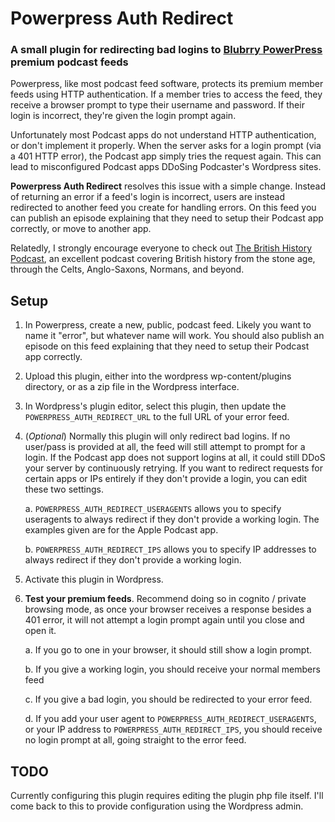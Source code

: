 # Powerpress Auth Redirect
### A small plugin for redirecting bad logins to [Blubrry PowerPress](http://wordpress.org/plugins/powerpress/ "Blubrry PowerPress") premium podcast feeds

Powerpress, like most podcast feed software, protects its premium member feeds using HTTP authentication. If a member tries to access the feed, they receive a browser prompt to type their username and password. If their login is incorrect, they're given the login prompt again.

Unfortunately most Podcast apps do not understand HTTP authentication, or don't implement it properly. When the server asks for a login prompt (via a 401 HTTP error), the Podcast app simply tries the request again. This can lead to misconfigured Podcast apps DDoSing Podcaster's Wordpress sites.

**Powerpress Auth Redirect** resolves this issue with a simple change. Instead of returning an error if a feed's login is incorrect, users are instead redirected to another feed you create for handling errors. On this feed you can publish an episode explaining that they need to setup their Podcast app correctly, or move to another app.

Relatedly, I strongly encourage everyone to check out [The British History Podcast](https://www.thebritishhistorypodcast.com/ "The British History Podcast"), an excellent podcast covering British history from the stone age, through the Celts, Anglo-Saxons, Normans, and beyond.

## Setup

1. In Powerpress, create a new, public, podcast feed. Likely you want to name it "error", but whatever name will work. You should also publish an episode on this feed explaining that they need to setup their Podcast app correctly.

1. Upload this plugin, either into the wordpress wp-content/plugins directory, or as a zip file in the Wordpress interface.

1. In Wordpress's plugin editor, select this plugin, then update the `POWERPRESS_AUTH_REDIRECT_URL` to the full URL of your error feed.

1. (*Optional*) Normally this plugin will only redirect bad logins. If no user/pass is provided at all, the feed will still attempt to prompt for a login. If the Podcast app does not support logins at all, it could still DDoS your server by continuously retrying. If you want to redirect requests for certain apps or IPs entirely if they don't provide a login, you can edit these two settings.

    a.  `POWERPRESS_AUTH_REDIRECT_USERAGENTS` allows you to specify useragents to always redirect if they don't provide a working login. The examples given are for the Apple Podcast app.
	
    b. `POWERPRESS_AUTH_REDIRECT_IPS` allows you to specify IP addresses to always redirect if they don't provide a working login.
  
1. Activate this plugin in Wordpress. 

1. **Test your premium feeds**. Recommend doing so in cognito / private browsing mode, as once your browser receives a response besides a 401 error, it will not attempt a login prompt again until you close and open it.

    a. If you go to one in your browser, it should still show a login prompt.

    b. If you give a working login, you should receive your normal members feed

    c. If you give a bad login, you should be redirected to your error feed.
    
    d. If you add your user agent to `POWERPRESS_AUTH_REDIRECT_USERAGENTS`, or your IP address to `POWERPRESS_AUTH_REDIRECT_IPS`, you should receive no login prompt at all, going straight to the error feed.
  
  
## TODO

Currently configuring this plugin requires editing the plugin php file itself. I'll come back to this to provide configuration using the Wordpress admin.